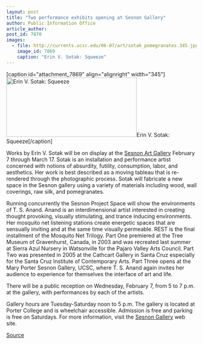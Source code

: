 ```yaml
---
layout: post
title: "Two performance exhibits opening at Sesnon Gallery"
author: Public Information Office
article_author: 
post_id: 7870
images:
  - file: http://currents.ucsc.edu/06-07/art/sotak_pomegranates.345.jpg
    image_id: 7869
    caption: "Erin V. Sotak: Squeeze"
---
```


[caption id="attachment_7869" align="alignright" width="345"]<a href="http://dev-ucsc-news.pantheonsite.io/wp-content/uploads/2007/02/sotak_pomegranates.345.jpg"><img class="size-full wp-image-7869" src="http://dev-ucsc-news.pantheonsite.io/wp-content/uploads/2007/02/sotak_pomegranates.345.jpg" alt="Erin V. Sotak: Squeeze" width="345" height="157" /></a>Erin V. Sotak: Squeeze[/caption]
<a name="content" id="content"></a>
<p>
  Works by Erin V. Sotak will be on display at the <a href="http://arts.ucsc.edu/sesnon/">Sesnon Art Gallery</a> February 7 through March 17. Sotak is an installation and performance artist concerned with notions of absurdity, futility, consumption, labor, and aesthetics. Her work is best described as a moving tableau that is re-rendered through the photographic process. Sotak will fabricate a new space in the Sesnon gallery using a variety of materials including wood, wall coverings, raw silk, and pomegranates.
</p>
<p>
  Running concurrently the Sesnon Project Space will show the environments of T. S. Anand. Anand is an interdimensional artist interested in creating thought provoking, visually stimulating, and trance inducing environments. Her mosquito net listening stations create energetic spaces that are sensually inviting and at the same time visually permeable. REST is the final installment of the Mosquito Net Trilogy. Part One premiered at the Tree Museum of Gravenhurst, Canada, in 2003 and was recreated last summer at Sierra Azul Nursery in Watsonville for the Pajaro Valley Arts Council. Part Two was presented in 2005 at the Cathcart Gallery in Santa Cruz especially for the Santa Cruz Institute of Contemporary Arts. Part Three opens at the Mary Porter Sesnon Gallery, UCSC, where T. S. Anand again invites her audience to experience for themselves the interface of art and life.
</p>
<p>
  There will be a public reception on Wednesday, February 7, from 5 to 7 p.m. at the gallery, with performances by each of the artists.
</p>
<p>
  Gallery hours are Tuesday-Saturday noon to 5 p.m. The gallery is located at Porter College and is wheelchair accessible. Admission is free and parking is free on Saturdays. For more information, visit the <a href="http://arts.ucsc.edu/sesnon/">Sesnon Gallery</a> web site.
</p>
<p><a href="http://www1.ucsc.edu/currents/06-07/02-05/brief-sesnon.asp" title="Permalink to brief-sesnon">Source</a></p>
